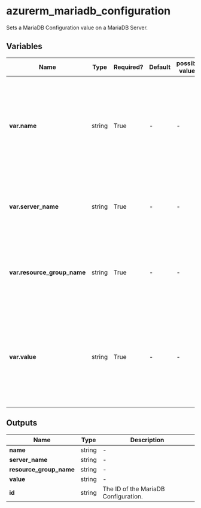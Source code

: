 # azurerm_mariadb_configuration

Sets a MariaDB Configuration value on a MariaDB Server.

## Variables

| Name | Type | Required? | Default  | possible values | Description |
| ---- | ---- | --------- | -------- | ----------- | ----------- |
| **var.name** | string | True | -  |  -  | Specifies the name of the MariaDB Configuration, which needs [to be a valid MariaDB configuration name](https://mariadb.com/kb/en/library/server-system-variables/). Changing this forces a new resource to be created. | 
| **var.server_name** | string | True | -  |  -  | Specifies the name of the MariaDB Server. Changing this forces a new resource to be created. | 
| **var.resource_group_name** | string | True | -  |  -  | The name of the resource group in which the MariaDB Server exists. Changing this forces a new resource to be created. | 
| **var.value** | string | True | -  |  -  | Specifies the value of the MariaDB Configuration. See the MariaDB documentation for valid values. Changing this forces a new resource to be created. | 



## Outputs

| Name | Type | Description |
| ---- | ---- | --------- | 
| **name** | string  | - | 
| **server_name** | string  | - | 
| **resource_group_name** | string  | - | 
| **value** | string  | - | 
| **id** | string  | The ID of the MariaDB Configuration. | 